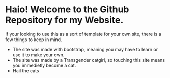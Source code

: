 # Haio! Welcome to the Github Repository for my Website.

If your looking to use this as a sort of template for your own site, there is a few things to keep in mind.

- The site was made with bootstrap, meaning you may have to learn or use it to make your own.
- The site was made by a Transgender catgirl, so touching this site means you immedietly become a cat.
- Hail the cats
